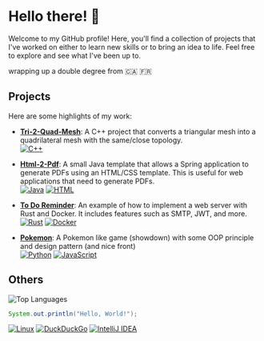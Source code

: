 # **Hello there!** 👋

Welcome to my GitHub profile! Here, you'll find a collection of projects that I've worked on either to learn new skills or to bring an idea to life. 
Feel free to explore and see what I've been up to.


wrapping up a double degree from 🇨🇦 🇫🇷

## Projects

Here are some highlights of my work:

- **[Tri-2-Quad-Mesh](https://github.com/Kallu-A/Tri-2-Quad-Mesh)**: A C++ project that converts a triangular mesh into a quadrilateral mesh with the same/close topology. <br> [![C++](https://img.shields.io/badge/C++-%2300599C.svg?logo=c%2B%2B&logoColor=white)](#)
  
- **[Html-2-Pdf](https://github.com/Kallu-A/html-2-pdf)**: A small Java template that allows a Spring application to generate PDFs using an HTML/CSS template. This is useful for web applications that need to generate PDFs. <br>[![Java](https://img.shields.io/badge/Java-%23ED8B00.svg?logo=openjdk&logoColor=white)](#) [![HTML](https://img.shields.io/badge/HTML-%23E34F26.svg?logo=html5&logoColor=white)](#)
  
- **[To Do Reminder](https://github.com/Kallu-A/to_do_reminder)**: An example of how to implement a web server with Rust and Docker. It includes features such as SMTP, JWT, and more. <br>[![Rust](https://img.shields.io/badge/Rust-%23000000.svg?e&logo=rust&logoColor=white)](#) [![Docker](https://img.shields.io/badge/Docker-2496ED?logo=docker&logoColor=fff)](#)

- **[Pokemon](https://github.com/terrytmps/Pokemon)**: A Pokemon like game (showdown) with some OOP principle and design pattern (and nice front) <br>[![Python](https://img.shields.io/badge/Python-3670A0?style=for-the-badge&logo=python&logoColor=ffdd54)](#) [![JavaScript](https://img.shields.io/badge/JavaScript-F7DF1E?style=for-the-badge&logo=javascript&logoColor=black)](#)



## Others

![Top Languages](https://github-readme-stats-zeta-steel-10.vercel.app/api/top-langs/?username=Kallu-A&layout=compact&theme=monokai&count_private=true&langs_count=10)


```java
System.out.println("Hello, World!");
```
[![Linux](https://img.shields.io/badge/Linux-FCC624?logo=linux&logoColor=black)](#) [![DuckDuckGo](https://img.shields.io/badge/DuckDuckGo-FF5722?logo=duckduckgo&logoColor=white)](#) [![IntelliJ IDEA](https://img.shields.io/badge/IntelliJIDEA-000000.svg?logo=intellij-idea&logoColor=white)](#)
